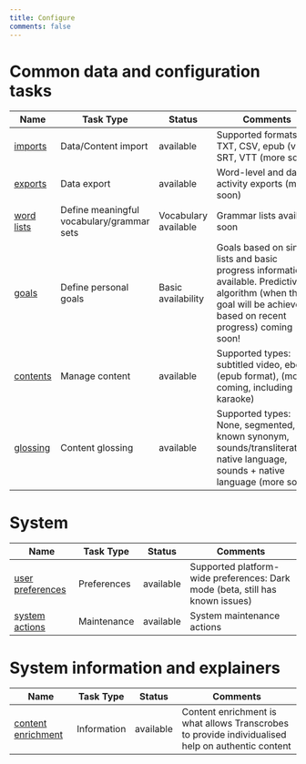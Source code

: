```yaml
---
title: Configure
comments: false
---
```


# Common data and configuration tasks

| Name | Task Type | Status | Comments |
|----------|-------------|------|------|
| [imports](/page/software/configure/imports) | Data/Content import | available | Supported formats: TXT, CSV, epub (v3), SRT, VTT (more soon) |
| [exports](/page/software/configure/exports) | Data export | available | Word-level and daily activity exports (more soon) |
| [word lists](/page/software/configure/wordlists) | Define meaningful vocabulary/grammar sets | Vocabulary available | Grammar lists available soon |
| [goals](/page/software/configure/goals) | Define personal goals | Basic availability | Goals based on single lists and basic progress information available. Predictive algorithm (when the goal will be achieved based on recent progress) coming soon! |
| [contents](/page/software/configure/contents) | Manage content | available | Supported types: subtitled video, ebooks (epub format), (more coming, including karaoke) |
| [glossing](/page/software/configure/glossing) | Content glossing | available | Supported types: None, segmented, known synonym, sounds/transliterations, native language, sounds + native language (more soon) |

# System

| Name | Task Type | Status | Comments |
|----------|-------------|------|------|
| [user preferences](/page/software/configure/preferences) | Preferences | available | Supported platform-wide preferences: Dark mode (beta, still has known issues) |
| [system actions](/page/software/configure/system) | Maintenance | available | System maintenance actions |

# System information and explainers

| Name | Task Type | Status | Comments |
|----------|-------------|------|------|
| [content enrichment](/page/software/configure/enrichment) | Information | available | Content enrichment is what allows Transcrobes to provide individualised help on authentic content |

